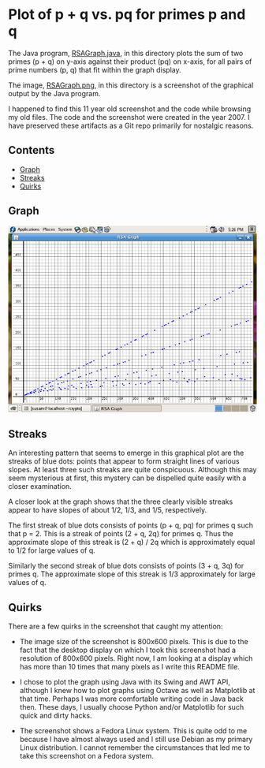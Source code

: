 Plot of p + q vs. pq for primes p and q
=======================================
The Java program, [RSAGraph.java][JAVA], in this directory plots the sum
of two primes (p + q) on y-axis against their product (pq) on x-axis,
for all pairs of prime numbers (p, q) that fit within the graph display.

The image, [RSAGraph.png][PNG], in this directory is a screenshot of the
graphical output by the Java program.

I happened to find this 11 year old screenshot and the code while
browsing my old files. The code and the screenshot were created in the
year 2007. I have preserved these artifacts as a Git repo primarily for
nostalgic reasons.

[JAVA]: RSAGraph.java
[PNG]: RSAGraph.png


Contents
--------
* [Graph](#graph)
* [Streaks](#streaks)
* [Quirks](#quirks)


Graph
-----
![RSAGraph.png](RSAGraph.png)


Streaks
-------
An interesting pattern that seems to emerge in this graphical plot are
the streaks of blue dots: points that appear to form straight lines of
various slopes. At least three such streaks are quite conspicuous.
Although this may seem mysterious at first, this mystery can be
dispelled quite easily with a closer examination.

A closer look at the graph shows that the three clearly visible streaks
appear to have slopes of about 1/2, 1/3, and 1/5, respectively.

The first streak of blue dots consists of points (p + q, pq) for primes
q such that p = 2. This is a streak of points (2 + q, 2q) for primes q.
Thus the approximate slope of this streak is (2 + q) / 2q which is
approximately equal to 1/2 for large values of q.

Similarly the second streak of blue dots consists of points (3 + q, 3q)
for primes q. The approximate slope of this streak is 1/3 approximately
for large values of q.


Quirks
------
There are a few quirks in the screenshot that caught my attention:

  - The image size of the screenshot is 800x600 pixels. This is due to
    the fact that the desktop display on which I took this screenshot
    had a resolution of 800x600 pixels. Right now, I am looking at a
    display which has more than 10 times that many pixels as I write
    this README file.

  - I chose to plot the graph using Java with its Swing and AWT API,
    although I knew how to plot graphs using Octave as well as
    Matplotlib at that time. Perhaps I was more comfortable writing code
    in Java back then. These days, I usually choose Python and/or
    Matplotlib for such quick and dirty hacks.

  - The screenshot shows a Fedora Linux system. This is quite odd to me
    because I have almost always used and I still use Debian as my
    primary Linux distribution. I cannot remember the circumstances that
    led me to take this screenshot on a Fedora system.
